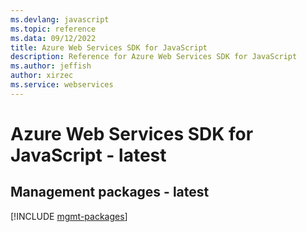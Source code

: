 ```yaml
---
ms.devlang: javascript
ms.topic: reference
ms.data: 09/12/2022
title: Azure Web Services SDK for JavaScript
description: Reference for Azure Web Services SDK for JavaScript
ms.author: jeffish
author: xirzec
ms.service: webservices
---
```

# Azure Web Services SDK for JavaScript - latest

## Management packages - latest
[!INCLUDE [mgmt-packages](web-services-mgmt-index.md)]